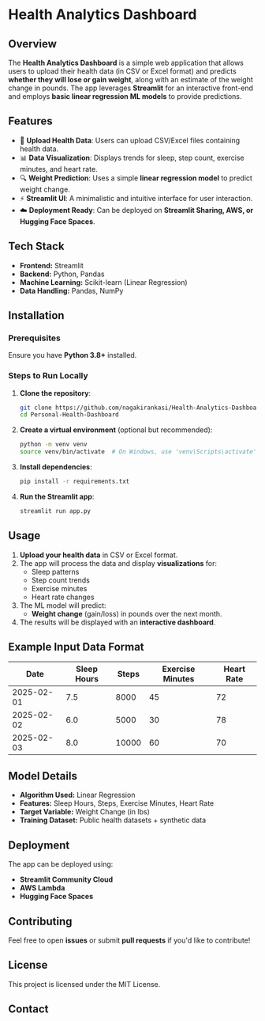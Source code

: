 # Health Analytics Dashboard

## Overview
The **Health Analytics Dashboard** is a simple web application that allows users to upload their health data (in CSV or Excel format) and predicts **whether they will lose or gain weight**, along with an estimate of the weight change in pounds. The app leverages **Streamlit** for an interactive front-end and employs **basic linear regression ML models** to provide predictions.

## Features
- 📂 **Upload Health Data**: Users can upload CSV/Excel files containing health data.
- 📊 **Data Visualization**: Displays trends for sleep, step count, exercise minutes, and heart rate.
- 🔍 **Weight Prediction**: Uses a simple **linear regression model** to predict weight change.
- ⚡ **Streamlit UI**: A minimalistic and intuitive interface for user interaction.
- ☁️ **Deployment Ready**: Can be deployed on **Streamlit Sharing, AWS, or Hugging Face Spaces**.

## Tech Stack
- **Frontend:** Streamlit
- **Backend:** Python, Pandas
- **Machine Learning:** Scikit-learn (Linear Regression)
- **Data Handling:** Pandas, NumPy

## Installation
### Prerequisites
Ensure you have **Python 3.8+** installed.

### Steps to Run Locally
1. **Clone the repository**:
   ```bash
   git clone https://github.com/nagakirankasi/Health-Analytics-Dashboard.git
   cd Personal-Health-Dashboard
   ```

2. **Create a virtual environment** (optional but recommended):
   ```bash
   python -m venv venv
   source venv/bin/activate  # On Windows, use 'venv\Scripts\activate'
   ```

3. **Install dependencies**:
   ```bash
   pip install -r requirements.txt
   ```

4. **Run the Streamlit app**:
   ```bash
   streamlit run app.py
   ```

## Usage
1. **Upload your health data** in CSV or Excel format.
2. The app will process the data and display **visualizations** for:
   - Sleep patterns
   - Step count trends
   - Exercise minutes
   - Heart rate changes
3. The ML model will predict:
   - **Weight change** (gain/loss) in pounds over the next month.
4. The results will be displayed with an **interactive dashboard**.

## Example Input Data Format
| Date       | Sleep Hours | Steps  | Exercise Minutes | Heart Rate |
|------------|------------|--------|------------------|------------|
| 2025-02-01 | 7.5        | 8000   | 45               | 72         |
| 2025-02-02 | 6.0        | 5000   | 30               | 78         |
| 2025-02-03 | 8.0        | 10000  | 60               | 70         |

## Model Details
- **Algorithm Used:** Linear Regression
- **Features:** Sleep Hours, Steps, Exercise Minutes, Heart Rate
- **Target Variable:** Weight Change (in lbs)
- **Training Dataset:** Public health datasets + synthetic data

## Deployment
The app can be deployed using:
- **Streamlit Community Cloud**
- **AWS Lambda**
- **Hugging Face Spaces**

## Contributing
Feel free to open **issues** or submit **pull requests** if you'd like to contribute!

## License
This project is licensed under the MIT License.

## Contact
